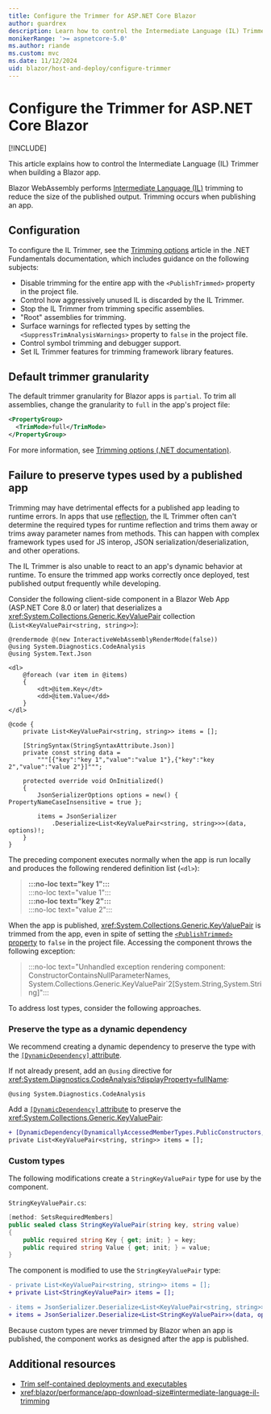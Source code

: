 ```yaml
---
title: Configure the Trimmer for ASP.NET Core Blazor
author: guardrex
description: Learn how to control the Intermediate Language (IL) Trimmer when building a Blazor app.
monikerRange: '>= aspnetcore-5.0'
ms.author: riande
ms.custom: mvc
ms.date: 11/12/2024
uid: blazor/host-and-deploy/configure-trimmer
---
```

# Configure the Trimmer for ASP.NET Core Blazor

[!INCLUDE[](~/includes/not-latest-version.md)]

This article explains how to control the Intermediate Language (IL) Trimmer when building a Blazor app.

Blazor WebAssembly performs [Intermediate Language (IL)](/dotnet/standard/glossary#il) trimming to reduce the size of the published output. Trimming occurs when publishing an app.

## Configuration

To configure the IL Trimmer, see the [Trimming options](/dotnet/core/deploying/trimming/trimming-options) article in the .NET Fundamentals documentation, which includes guidance on the following subjects:

* Disable trimming for the entire app with the `<PublishTrimmed>` property in the project file.
* Control how aggressively unused IL is discarded by the IL Trimmer.
* Stop the IL Trimmer from trimming specific assemblies.
* "Root" assemblies for trimming.
* Surface warnings for reflected types by setting the `<SuppressTrimAnalysisWarnings>` property to `false` in the project file.
* Control symbol trimming and debugger support.
* Set IL Trimmer features for trimming framework library features.

## Default trimmer granularity

The default trimmer granularity for Blazor apps is `partial`. To trim all assemblies, change the granularity to `full` in the app's project file:

```xml
<PropertyGroup>
  <TrimMode>full</TrimMode>
</PropertyGroup>
```

For more information, see [Trimming options (.NET documentation)](/dotnet/core/deploying/trimming/trimming-options#trimming-granularity).

## Failure to preserve types used by a published app

Trimming may have detrimental effects for a published app leading to runtime errors. In apps that use [reflection](/dotnet/csharp/advanced-topics/reflection-and-attributes/), the IL Trimmer often can't determine the required types for runtime reflection and trims them away or trims away parameter names from methods. This can happen with complex framework types used for JS interop, JSON serialization/deserialization, and other operations.

The IL Trimmer is also unable to react to an app's dynamic behavior at runtime. To ensure the trimmed app works correctly once deployed, test published output frequently while developing.

Consider the following client-side component in a Blazor Web App (ASP.NET Core 8.0 or later) that deserializes a <xref:System.Collections.Generic.KeyValuePair> collection (`List<KeyValuePair<string, string>>`):

```razor
@rendermode @(new InteractiveWebAssemblyRenderMode(false))
@using System.Diagnostics.CodeAnalysis
@using System.Text.Json

<dl>
    @foreach (var item in @items)
    {
        <dt>@item.Key</dt>
        <dd>@item.Value</dd>
    }
</dl>

@code {
    private List<KeyValuePair<string, string>> items = [];

    [StringSyntax(StringSyntaxAttribute.Json)]
    private const string data =
        """[{"key":"key 1","value":"value 1"},{"key":"key 2","value":"value 2"}]""";

    protected override void OnInitialized()
    {
        JsonSerializerOptions options = new() { PropertyNameCaseInsensitive = true };

        items = JsonSerializer
            .Deserialize<List<KeyValuePair<string, string>>>(data, options)!;
    }
}
```

The preceding component executes normally when the app is run locally and produces the following rendered definition list (`<dl>`):

> **:::no-loc text="key 1":::**  
> :::no-loc text="value 1":::  
> **:::no-loc text="key 2":::**  
> :::no-loc text="value 2":::

When the app is published, <xref:System.Collections.Generic.KeyValuePair> is trimmed from the app, even in spite of setting the [`<PublishTrimmed>` property](#configuration) to `false` in the project file. Accessing the component throws the following exception:

> :::no-loc text="Unhandled exception rendering component: ConstructorContainsNullParameterNames, System.Collections.Generic.KeyValuePair`2[System.String,System.String]":::

To address lost types, consider the following approaches.

### Preserve the type as a dynamic dependency

We recommend creating a dynamic dependency to preserve the type with the [`[DynamicDependency]` attribute](xref:System.Diagnostics.CodeAnalysis.DynamicDependencyAttribute).

If not already present, add an `@using` directive for <xref:System.Diagnostics.CodeAnalysis?displayProperty=fullName>:

```razor
@using System.Diagnostics.CodeAnalysis
```

Add a [`[DynamicDependency]` attribute](xref:System.Diagnostics.CodeAnalysis.DynamicDependencyAttribute) to preserve the <xref:System.Collections.Generic.KeyValuePair>:

```diff
+ [DynamicDependency(DynamicallyAccessedMemberTypes.PublicConstructors, typeof(KeyValuePair<string, string>))]
private List<KeyValuePair<string, string>> items = [];
```

<!-- UPDATE 10.0 - Hold this for https://github.com/dotnet/aspnetcore/issues/52947

### Use a Root Descriptor

A [Root Descriptor](/dotnet/core/deploying/trimming/trimming-options#root-descriptors) can preserve the type.

Add an `ILLink.Descriptors.xml` file to the root of the app&dagger; with the type:

```xml
<linker>
  <assembly fullname="System.Runtime">
    <type fullname="System.Collections.Generic.KeyValuePair`2">
      <method signature="System.Void .ctor(TKey,TValue)" />
    </type>
  </assembly>
</linker>
```

&dagger;The root of the app refers to the root of the Blazor WebAssembly app or the root of the `.Client` project of a Blazor Web App (.NET 8 or later).

Add a `TrimmerRootDescriptor` item to the app's project file&Dagger; referencing the `ILLink.Descriptors.xml` file:

```xml
<ItemGroup>
  <TrimmerRootDescriptor Include="$(MSBuildThisFileDirectory)ILLink.Descriptors.xml" />
</ItemGroup>
```

&Dagger;The project file is either the project file of the Blazor WebAssembly app or the project file of the `.Client` project of a Blazor Web App (.NET 8 or later).

-->

### Custom types

<!-- UPDATE 10.0 - We'll hold this for when the file descriptor approach comes back.

Custom types aren't trimmed by Blazor when an app is published, but we recommend [preserving types as dynamic dependencies](#preserve-the-type-as-a-dynamic-dependency) instead of creating custom types.

-->

The following modifications create a `StringKeyValuePair` type for use by the component.

`StringKeyValuePair.cs`:

```csharp
[method: SetsRequiredMembers]
public sealed class StringKeyValuePair(string key, string value)
{
    public required string Key { get; init; } = key;
    public required string Value { get; init; } = value;
}
```

The component is modified to use the `StringKeyValuePair` type:

```diff
- private List<KeyValuePair<string, string>> items = [];
+ private List<StringKeyValuePair> items = [];
```

```diff
- items = JsonSerializer.Deserialize<List<KeyValuePair<string, string>>>(data, options)!;
+ items = JsonSerializer.Deserialize<List<StringKeyValuePair>>(data, options)!;
```

Because custom types are never trimmed by Blazor when an app is published, the component works as designed after the app is published.

## Additional resources

* [Trim self-contained deployments and executables](/dotnet/core/deploying/trimming/trim-self-contained)
* <xref:blazor/performance/app-download-size#intermediate-language-il-trimming>

